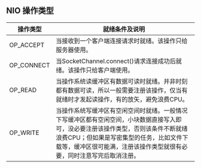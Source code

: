 ## NIO 操作类型
|操作类型|就绪条件及说明
|----|----
OP_ACCEPT|当接收到一个客户端连接请求时就绪。该操作只给服务器使用。
OP_CONNECT|当SocketChannel.connect()请求连接成功后就绪。该操作只给客户端使用。
OP_READ|当操作系统读缓冲区有数据可读时就绪。并非时刻都有数据可读，所以一般需要注册该操作，仅当有就绪时才发起读操作，有的放矢，避免浪费CPU。
OP_WRITE|当操作系统写缓冲区有空闲空间时就绪。一般情况下写缓冲区都有空闲空间，小块数据直接写入即可，没必要注册该操作类型，否则该条件不断就绪浪费CPU；但如果是写密集型的任务，比如文件下载等，缓冲区很可能满，注册该操作类型就很有必要，同时注意写完后取消注册。